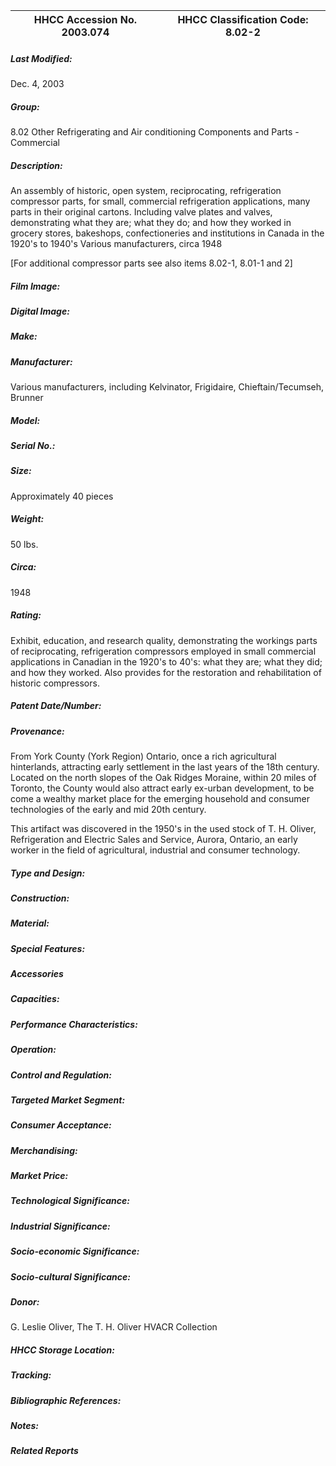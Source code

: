 | **HHCC Accession No. 2003.074** |**HHCC Classification Code:  8.02-2**|
| ----------- | ----------- |

##### Last Modified:
Dec. 4, 2003

##### Group:
8.02 Other Refrigerating and Air conditioning Components and Parts - Commercial

##### Description:
An assembly of historic, open system, reciprocating, refrigeration compressor parts, for small, commercial refrigeration applications, many parts in their original cartons. Including valve plates and valves, demonstrating what they are; what they do; and how they worked in grocery stores, bakeshops, confectioneries and institutions in Canada in the 1920's to 1940's Various manufacturers, circa 1948

[For additional compressor parts see also items 8.02-1, 8.01-1 and 2]

##### Film Image:


##### Digital Image:


##### Make:


##### Manufacturer:
Various manufacturers, including Kelvinator, Frigidaire, Chieftain/Tecumseh, Brunner

##### Model:


##### Serial No.:


##### Size:
Approximately 40 pieces

##### Weight:
50 lbs.

##### Circa:
1948

##### Rating:
Exhibit, education, and research quality, demonstrating the workings parts of reciprocating, refrigeration compressors employed in small commercial applications in Canadian in the 1920's to 40's: what they are; what they did; and how they worked. Also provides for the restoration and rehabilitation of historic compressors.

##### Patent Date/Number:


##### Provenance:
From York County (York Region) Ontario, once a rich agricultural hinterlands, attracting early settlement in the last years of the 18th century. Located on the north slopes of the Oak Ridges Moraine, within 20 miles of Toronto, the County would also attract early ex-urban development, to be come a wealthy market place for the emerging household and consumer technologies of the early and mid 20th century. 

This artifact was discovered in the 1950's in the used stock of T. H. Oliver, Refrigeration and Electric Sales and Service, Aurora, Ontario, an early worker in the field of agricultural, industrial and consumer technology.

##### Type and Design:


##### Construction:


##### Material:


##### Special Features:


##### Accessories


##### Capacities:


##### Performance Characteristics:


##### Operation:


##### Control and Regulation:


##### Targeted Market Segment:


##### Consumer Acceptance:


##### Merchandising:


##### Market Price:


##### Technological Significance:


##### Industrial Significance:


##### Socio-economic Significance:


##### Socio-cultural Significance:


##### Donor:
G. Leslie Oliver, The T. H. Oliver HVACR Collection

##### HHCC Storage Location:


##### Tracking:


##### Bibliographic References:


##### Notes:


##### Related Reports

